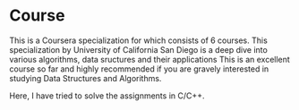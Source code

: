 # Course
This is a Coursera specialization for which consists of 6 courses. This specialization by University of California San Diego is a deep dive into various algorithms, data sructures and their applications 
This is an excellent course so far and highly recommended if you are gravely interested in studying Data Structures and Algorithms.

Here, I have tried to solve the assignments in C/C++. 



